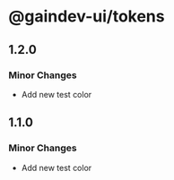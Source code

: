 # @gaindev-ui/tokens

## 1.2.0

### Minor Changes

- Add new test color

## 1.1.0

### Minor Changes

- Add new test color
